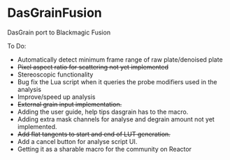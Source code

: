 # DasGrainFusion
DasGrain port to Blackmagic Fusion

To Do:
    
- Automatically detect minimum frame range of raw plate/denoised plate
- ~~Pixel aspect ratio for scattering not yet implemented~~
- Stereoscopic functionality
- Bug fix the Lua script when it queries the probe modifiers used in the analysis
- Improve/speed up analysis
- ~~External grain input implementation.~~
- Adding the user guide, help tips dasgrain has to the macro.
- Adding extra mask channels for analyse and degrain amount not yet implemented.
- ~~Add flat tangents to start and end of LUT generation.~~
- Add a cancel button for analyse script UI.
- Getting it as a sharable macro for the community on Reactor

